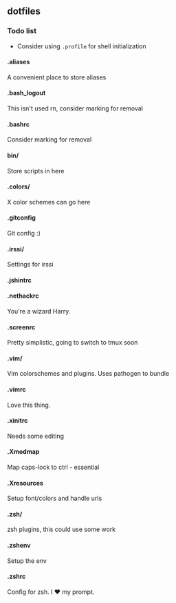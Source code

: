 dotfiles
-----------

### Todo list
* Consider using `.profile` for shell initialization

#### .aliases
A convenient place to store aliases

#### .bash_logout
This isn't used rn, consider marking for removal

#### .bashrc
Consider marking for removal

#### bin/
Store scripts in here

#### .colors/
X color schemes can go here

#### .gitconfig
Git config :)

#### .irssi/
Settings for irssi

#### .jshintrc
#### .nethackrc
You're a wizard Harry.

#### .screenrc
Pretty simplistic, going to switch to tmux soon

#### .vim/
Vim colorschemes and plugins. Uses pathogen to bundle

#### .vimrc
Love this thing.

#### .xinitrc
Needs some editing

#### .Xmodmap
Map caps-lock to ctrl - essential

#### .Xresources
Setup font/colors and handle urls

#### .zsh/
zsh plugins, this could use some work

#### .zshenv
Setup the env

#### .zshrc
 Config for zsh. I :heart: my prompt.

